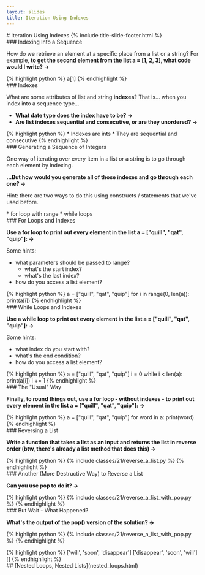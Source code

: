 ```yaml
---
layout: slides
title: Iteration Using Indexes 
---
```

<section markdown="block" class="title-slide">
# Iteration Using Indexes
{% include title-slide-footer.html %}
</section>

<section markdown="block">
### Indexing Into a Sequence

How do we retrieve an element at a specific place from a list or a string?  For example, __to get the second element from the list a = [1, 2, 3], what code would I write? &rarr;__

<div class="incremental" markdown="block">
{% highlight python %}
a[1]
{% endhighlight %}
</div>
</section>

<section markdown="block">
### Indexes

What are some attributes of list and string __indexes__? That is... when you index into a sequence type... 

* __What date type does the index have to be? &rarr;__
* __Are list indexes sequential and consecutive, or are they unordered? &rarr;__

<div class="incremental" markdown="block">
{% highlight python %}
* Indexes are ints
* They are sequential and consecutive
{% endhighlight %}
</div>
</section>

<section markdown="block">
### Generating a Sequence of Integers

One way of iterating over every item in a list or a string is to go through each element by indexing.  

__...But how would you generate all of those indexes and go through each one? &rarr;__  

Hint: there are two ways to do this using constructs / statements that we've used before.

<div class="incremental" markdown="block">
* for loop with range
* while loops
</div>
</section>

<section markdown="block">
### For Loops and Indexes

__Use a for loop to print out every element in the list a = ["quill", "qat", "quip"]: &rarr;__

Some hints:

* what parameters should be passed to range?
	* what's the start index?
	* what's the last index?
* how do you access a list element?

<div class="incremental" markdown="block">
{% highlight python %}
a = ["quill", "qat", "quip"]
for i in range(0, len(a)):
	print(a[i])
{% endhighlight %}
</div>
</section>

<section markdown="block">
### While Loops and Indexes

__Use a while loop to print out every element in the list a = ["quill", "qat", "quip"]: &rarr;__

Some hints:

* what index do you start with?
* what's the end condition?
* how do you access a list element?

<div class="incremental" markdown="block">
{% highlight python %}
a = ["quill", "qat", "quip"]
i = 0
while i < len(a):
	print(a[i])
	i += 1
{% endhighlight %}
</div>
</section>

<section markdown="block">
### The "Usual" Way

__Finally, to round things out, use a for loop - without indexes - to print out every element in the list a = ["quill", "qat", "quip"]: &rarr;__

<div class="incremental" markdown="block">
{% highlight python %}
a = ["quill", "qat", "quip"]
for word in a:
	print(word)
{% endhighlight %}
</div>
</section>

<section markdown="block">
### Reversing a List

__Write a function that takes a list as an input and returns the list in reverse order (btw, there's already a list method that does this) &rarr;__

<div class="incremental" markdown="block">
{% highlight python %}
{% include classes/21/reverse_a_list.py %}
{% endhighlight %}
</div>
</section>

<section markdown="block">
### Another (More Destructive Way) to Reverse a List

__Can you use pop to do it? &rarr;__

<div class="incremental" markdown="block">
{% highlight python %}
{% include classes/21/reverse_a_list_with_pop.py %}
{% endhighlight %}
</div>
</section>

<section markdown="block">
### But Wait - What Happened?

__What's the output of the pop() version of the solution? &rarr;__

{% highlight python %}
{% include classes/21/reverse_a_list_with_pop.py %}
{% endhighlight %}

<div class="incremental" markdown="block">
{% highlight python %}
['will', 'soon', 'disappear']
['disappear', 'soon', 'will']
[]
{% endhighlight %}
</div>
</section>

<section markdown="block">
## [Nested Loops, Nested Lists](nested_loops.html)
</section>
